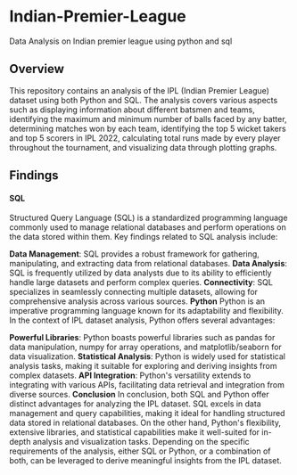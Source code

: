 # Indian-Premier-League
Data Analysis on Indian premier league using python and sql


## Overview

This repository contains an analysis of the IPL (Indian Premier League) dataset using both Python and SQL. The analysis covers various aspects such as displaying information about different batsmen and teams, identifying the maximum and minimum number of balls faced by any batter, determining matches won by each team, identifying the top 5 wicket takers and top 5 scorers in IPL 2022, calculating total runs made by every player throughout the tournament, and visualizing data through plotting graphs.

## Findings
#### SQL
Structured Query Language (SQL) is a standardized programming language commonly used to manage relational databases and perform operations on the data stored within them. Key findings related to SQL analysis include:

**Data Management**: SQL provides a robust framework for gathering, manipulating, and extracting data from relational databases.
**Data Analysis**: SQL is frequently utilized by data analysts due to its ability to efficiently handle large datasets and perform complex queries.
**Connectivity**: SQL specializes in seamlessly connecting multiple datasets, allowing for comprehensive analysis across various sources.
**Python**
Python is an imperative programming language known for its adaptability and flexibility. In the context of IPL dataset analysis, Python offers several advantages:

**Powerful Libraries**: Python boasts powerful libraries such as pandas for data manipulation, numpy for array operations, and matplotlib/seaborn for data visualization.
**Statistical Analysis**: Python is widely used for statistical analysis tasks, making it suitable for exploring and deriving insights from complex datasets.
**API Integration**: Python's versatility extends to integrating with various APIs, facilitating data retrieval and integration from diverse sources.
**Conclusion**
In conclusion, both SQL and Python offer distinct advantages for analyzing the IPL dataset. SQL excels in data management and query capabilities, making it ideal for handling structured data stored in relational databases. On the other hand, Python's flexibility, extensive libraries, and statistical capabilities make it well-suited for in-depth analysis and visualization tasks. Depending on the specific requirements of the analysis, either SQL or Python, or a combination of both, can be leveraged to derive meaningful insights from the IPL dataset.




